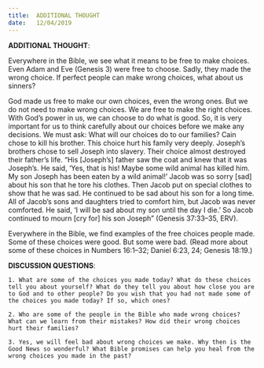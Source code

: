 ```yaml
---
title:  ADDITIONAL THOUGHT
date:   12/04/2019
---
```


**ADDITIONAL THOUGHT**:

Everywhere in the Bible, we see what it means to be free to make choices. Even Adam and Eve (Genesis 3) were free to choose. Sadly, they made the wrong choice. If perfect people can make wrong choices, what about us sinners?

God made us free to make our own choices, even the wrong ones. But we do not need to make wrong choices. We are free to make the right choices. With God’s power in us, we can choose to do what is good. So, it is very important for us to think carefully about our choices before we make any decisions. We must ask: What will our choices do to our families? Cain chose to kill his brother. This choice hurt his family very deeply. Joseph’s brothers chose to sell Joseph into slavery. Their choice almost destroyed their father’s life. “His [Joseph’s] father saw the coat and knew that it was Joseph’s. He said, ‘Yes, that is his! Maybe some wild animal has killed him. My son Joseph has been eaten by a wild animal!’ Jacob was so sorry [sad] about his son that he tore his clothes. Then Jacob put on special clothes to show that he was sad. He continued to be sad about his son for a long time. All of Jacob’s sons and daughters tried to comfort him, but Jacob was never comforted. He said, ‘I will be sad about my son until the day I die.’ So Jacob continued to mourn [cry for] his son Joseph” (Genesis 37:33–35, ERV).

Everywhere in the Bible, we find examples of the free choices people made. Some of these choices were good. But some were bad. (Read more about some of these choices in Numbers 16:1–32; Daniel 6:23, 24; Genesis 18:19.)

**DISCUSSION QUESTIONS**:

`1. What are some of the choices you made today? What do these choices tell you about yourself? What do they tell you about how close you are to God and to other people? Do you wish that you had not made some of the choices you made today? If so, which ones?`

`2. Who are some of the people in the Bible who made wrong choices? What can we learn from their mistakes? How did their wrong choices hurt their families?`

`3. Yes, we will feel bad about wrong choices we make. Why then is the Good News so wonderful? What Bible promises can help you heal from the wrong choices you made in the past?`